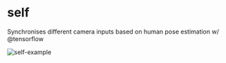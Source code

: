 # self
Synchronises different camera inputs based on human pose estimation w/ @tensorflow 

![self-example](https://i.imgur.com/4rVE38m.gif)